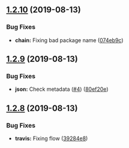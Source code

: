## [1.2.10](https://github.com/secretary/php/compare/1.2.9...1.2.10) (2019-08-13)


### Bug Fixes

* **chain:** Fixing bad package name ([074eb9c](https://github.com/secretary/php/commit/074eb9c))

## [1.2.9](https://github.com/secretary/php/compare/1.2.8...1.2.9) (2019-08-13)


### Bug Fixes

* **json:** Check metadata ([#4](https://github.com/secretary/php/issues/4)) ([80ef20e](https://github.com/secretary/php/commit/80ef20e))

## [1.2.8](https://github.com/secretary/php/compare/1.2.7...1.2.8) (2019-08-13)


### Bug Fixes

* **travis:** Fixing flow ([39284e8](https://github.com/secretary/php/commit/39284e8))
